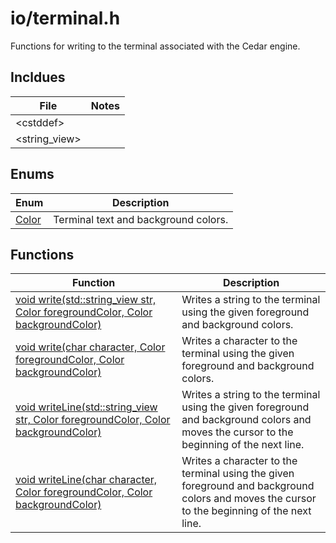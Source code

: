 # io/terminal.h

Functions for writing to the terminal associated with the Cedar engine.

## Incldues

| File | Notes |
| --- | --- |
| \<cstddef> |  |
| \<string_view> |  |

## Enums

| Enum | Description |
| --- | --- |
| [Color](terminal_h/Color.md) | Terminal text and background colors. |

## Functions

| Function | Description |
| --- | --- |
| [void write(std::string_view str, Color foregroundColor, Color backgroundColor)](terminal_h/write.md#void-writestdstring_view-str-color-foregroundcolor-color-backgroundcolor) | Writes a string to the terminal using the given foreground and background colors. |
| [void write(char character, Color foregroundColor, Color backgroundColor)](terminal_h/write.md#void-writechar-character-color-foregroundcolor-color-backgroundcolor) | Writes a character to the terminal using the given foreground and background colors. |
| [void writeLine(std::string_view str, Color foregroundColor, Color backgroundColor)](terminal_h/writeLine.md#void-writelinestdstring_view-str-color-foregroundcolor-color-backgroundcolor) | Writes a string to the terminal using the given foreground and background colors and moves the cursor to the beginning of the next line. |
| [void writeLine(char character, Color foregroundColor, Color backgroundColor)](terminal_h/writeLine.md#void-writelinechar-character-color-foregroundcolor-color-backgroundcolor) | Writes a character to the terminal using the given foreground and background colors and moves the cursor to the beginning of the next line. |
